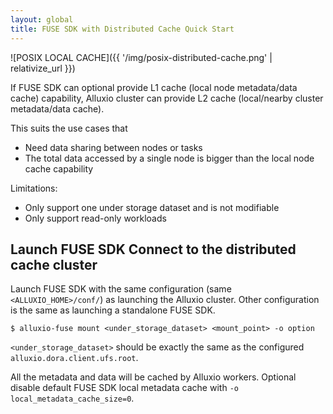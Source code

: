 ```yaml
---
layout: global
title: FUSE SDK with Distributed Cache Quick Start
---
```



![POSIX LOCAL CACHE]({{ '/img/posix-distributed-cache.png' | relativize_url }})

If FUSE SDK can optional provide L1 cache (local node metadata/data cache) capability,
Alluxio cluster can provide L2 cache (local/nearby cluster metadata/data cache).

This suits the use cases that
- Need data sharing between nodes or tasks
- The total data accessed by a single node is bigger than the local node cache capability

Limitations:
- Only support one under storage dataset and is not modifiable
- Only support read-only workloads

## Launch FUSE SDK Connect to the distributed cache cluster

Launch FUSE SDK with the same configuration (same `<ALLUXIO_HOME>/conf/`) as launching the Alluxio cluster.
Other configuration is the same as launching a standalone FUSE SDK.
```shell
$ alluxio-fuse mount <under_storage_dataset> <mount_point> -o option
```
`<under_storage_dataset>` should be exactly the same as the configured `alluxio.dora.client.ufs.root`.

All the metadata and data will be cached by Alluxio workers.
Optional disable default FUSE SDK local metadata cache with `-o local_metadata_cache_size=0`.

